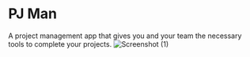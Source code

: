 # PJ Man

A project management app that gives you and your team the necessary tools to complete your projects.
![Screenshot (1)](https://user-images.githubusercontent.com/88467268/145734868-51db9167-c5ae-4a95-96c8-86fceed91964.png)
